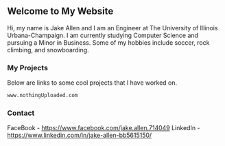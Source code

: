 ## Welcome to My Website

Hi, my name is Jake Allen and I am an Engineer at The University of Illinois Urbana-Champaign. I am currently studying Computer Science and pursuing a Minor in Business. Some of my hobbies include soccer, rock climbing, and snowboarding. 

### My Projects
Below are links to some cool projects that I have worked on.

```markdown
www.nothingUploaded.com
```

### Contact

FaceBook - https://www.facebook.com/jake.allen.714049
LinkedIn - https://www.linkedin.com/in/jake-allen-bb5615150/
